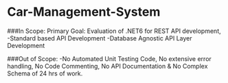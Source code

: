 # Car-Management-System
###In Scope: Primary Goal: Evaluation of .NET6 for REST API development,
-Standard based API Development
-Database Agnostic API Layer Development

###Out of Scope:
-No Automated Unit Testing Code, No extensive error handling, No Code Commenting, No API Documentation & No Complex Schema of 24 hrs of work.


